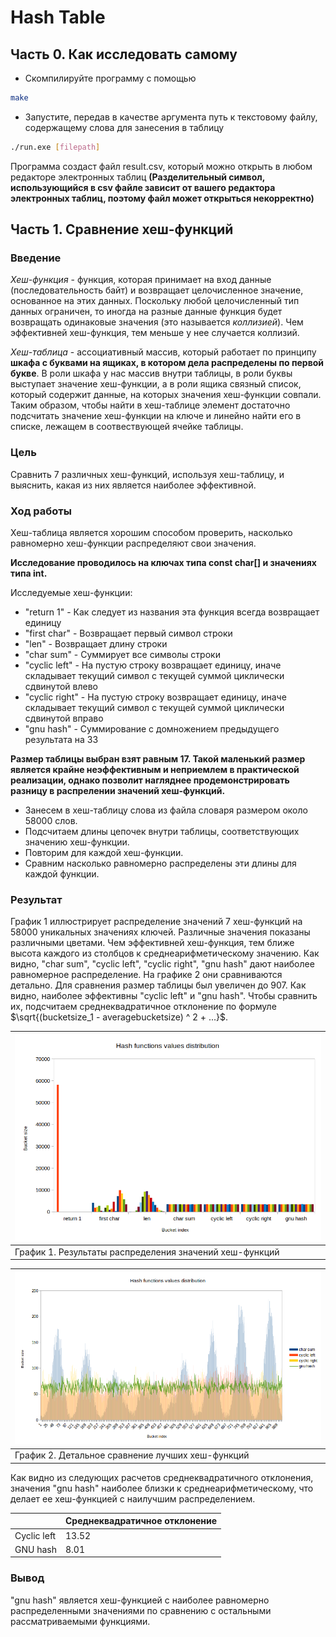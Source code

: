 # Hash Table


## Часть 0. Как исследовать самому


- Скомпилируйте программу с помощью

```sh
make
```

- Запустите, передав в качестве аргумента путь к текстовому файлу, содержащему слова для занесения в таблицу

```sh
./run.exe [filepath]
```

Программа создаст файл result.csv, который можно открыть в любом редакторе электронных таблиц **(Разделительный символ, использующийся в csv файле зависит от вашего редактора электронных таблиц, поэтому файл может открыться некорректно)**


## Часть 1. Сравнение хеш-функций


### Введение


*Хеш-функция* - функция, которая принимает на вход данные (последовательность байт) и возвращает целочисленное значение, основанное на этих данных. Поскольку любой целочисленный тип данных ограничен, то иногда на разные данные функция будет возвращать одинаковые значения (это называется *коллизией*). Чем эффективней хеш-функция, тем меньше у нее случается коллизий.

*Хеш-таблица* - ассоциативный массив, который работает по принципу **шкафа с буквами на ящиках, в котором дела распределены по первой букве**. В роли шкафа у нас массив внутри таблицы, в роли буквы выступает значение хеш-функции, а в роли ящика связный список, который содержит данные, на которых значения хеш-функции совпали. Таким образом, чтобы найти в хеш-таблице элемент достаточно подсчитать значение хеш-функции на ключе и линейно найти его в списке, лежащем в соотвествующей ячейке таблицы.


### Цель


Сравнить 7 различных хеш-функций, используя хеш-таблицу, и выяснить, какая из них является наиболее эффективной.


### Ход работы


Хеш-таблица является хорошим способом проверить, насколько равномерно хеш-функции распределяют свои значения.

**Исследование проводилось на ключах типа const char[] и значениях типа int.**

Исследуемые хеш-функции:
- "return 1" - Как следует из названия эта функция всегда возвращает единицу
- "first char" - Возвращает первый символ строки
- "len" - Возвращает длину строки
- "char sum" - Суммирует все символы строки
- "cyclic left" - На пустую строку возвращает единицу, иначе складывает текущий символ с текущей суммой циклически сдвинутой влево
- "cyclic right" - На пустую строку возвращает единицу, иначе складывает текущий символ с текущей суммой циклически сдвинутой вправо
- "gnu hash" - Суммирование с домножением предыдущего результата на 33

**Размер таблицы выбран взят равным 17. Такой маленький размер является крайне неэффективным и неприемлем в практической реализации, однако позволит нагляднее продемонстрировать разницу в распрелении значений хеш-функций.**

- Занесем в хеш-таблицу слова из файла словаря размером около 58000 слов.
- Подсчитаем длины цепочек внутри таблицы, соответствующих значению хеш-функции.
- Повторим для каждой хеш-функции.
- Сравним насколько равномерно распределены эти длины для каждой функции.


### Результат


График 1 иллюстрирует распределение значений 7 хеш-функций на 58000 уникальных значениях ключей. Различные значения показаны различными цветами. Чем эффективней хеш-функция, тем ближе высота каждого из столбцов к среднеарифметическому значению. Как видно, "char sum", "cyclic left", "cyclic right", "gnu hash" дают наиболее равномерное распределение. На графике 2 они сравниваются детально. Для сравнения размер таблицы был увеличен до 907. Как видно, наиболее эффективны "cyclic left" и "gnu hash". Чтобы сравнить их, подсчитаем среднеквадратичное отклонение по формуле $\sqrt{(bucketsize_1 - averagebucketsize) ^ 2 + ...}$.

| ![all-cmp](assets/all-cmp.png)                           |
|:---------------------------------------------------------|
|График 1. Результаты распределения значений хеш-функций   |

| ![top4-cmp](assets/top4-cmp.png)                |
|:------------------------------------------------|
|График 2. Детальное сравнение лучших хеш-функций |

Как видно из следующих расчетов среднеквадратичного отклонения, значения "gnu hash" наиболее близки к среднеарифметическому, что делает ее хеш-функцией с наилучшим распределением.

|              | Среднеквадратичное отклонение |
| ------------ | ----------------------------- |
| Cyclic left  | 13.52                         |
| GNU hash     | 8.01                          |


### Вывод


"gnu hash" является хеш-функцией с наиболее равномерно распределенными значениями по сравнению с остальными рассматриваемыми функциями.
